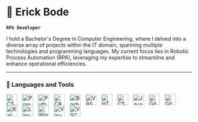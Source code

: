 # 🐐 Erick Bode

**`RPA Developer`**

I hold a Bachelor's Degree in Computer Engineering, where I delved into a diverse array of projects within the IT domain, spanning multiple technologies and programming languages. My current focus lies in Robotic Process Automation (RPA), leveraging my expertise to streamline and enhance operational efficiencies.

---

### 🧰 Languages and Tools

<img align="left" alt="CSS" width="30px" style="padding-right:10px;" src="https://cdn.discordapp.com/attachments/1220241150028415046/1225225311520690246/brand-uipath.png?ex=66205afd&is=660de5fd&hm=cdecce1c3b8113d557ff130a2d44725598a4cfedbd564af1ab79d025115c98a6&" />
<img align="left" alt="Power Automate" width="30px" style="padding-right:10px;" src="https://img.icons8.com/?size=256&id=kTTt25v6Drpd&format=png" />
<img align="left" alt="Python" width="30px" style="padding-right:10px;" src="https://cdn.jsdelivr.net/gh/devicons/devicon/icons/python/python-original.svg" />
<img align="left" alt="C#" width="30px" style="padding-right:10px;" src="https://cdn.jsdelivr.net/gh/devicons/devicon@latest/icons/csharp/csharp-original.svg"/>
<img align="left" alt="Bash" width="30px" style="padding-right:10px;" src="https://cdn.jsdelivr.net/gh/devicons/devicon/icons/bash/bash-original.svg" />
<img align="left" alt="VBS" width="30px" style="padding-right:10px;" src="https://cdn.jsdelivr.net/gh/devicons/devicon@latest/icons/visualbasic/visualbasic-original.svg" />

<img align="left" alt="HTML5" width="30px" style="padding-right:10px;" src="https://cdn.jsdelivr.net/gh/devicons/devicon/icons/html5/html5-plain.svg" />
<img align="left" alt="CSS" width="30px" style="padding-right:10px;" src="https://cdn.jsdelivr.net/gh/devicons/devicon/icons/css3/css3-plain.svg" />
<img align="left" alt="JavaScript" width="30px" style="padding-right:10px;" src="https://cdn.jsdelivr.net/gh/devicons/devicon/icons/javascript/javascript-plain.svg" />

<img align="left" alt="Git" width="30px" style="padding-right:10px;" src="https://cdn.jsdelivr.net/gh/devicons/devicon/icons/git/git-original.svg" />
<img align="left" alt="GitHub" width="30px" style="padding-right:10px;" src="https://cdn.jsdelivr.net/gh/devicons/devicon/icons/github/github-original.svg" />

<img align="left" alt="Kali Linux" width="30px" style="padding-right:10px;" src="https://img.icons8.com/?size=256&id=qBWtR72kluCU&format=png" />
<img align="left" alt="Linux" width="30px" style="padding-right:10px;" src="https://cdn.jsdelivr.net/gh/devicons/devicon/icons/linux/linux-original.svg" />
<img align="left" alt="Win" width="30px" style="padding-right:10px;" src="https://cdn.jsdelivr.net/gh/devicons/devicon@latest/icons/windows8/windows8-original.svg" />

<img align="left" alt="Visual Studio" width="30px" style="padding-right:10px;" src="https://cdn.jsdelivr.net/gh/devicons/devicon@latest/icons/visualstudio/visualstudio-plain.svg" />
<img align="left" alt="VSCode" width="30px" style="padding-right:10px;" src="https://cdn.jsdelivr.net/gh/devicons/devicon@latest/icons/vscode/vscode-original.svg" />

<br />

#
